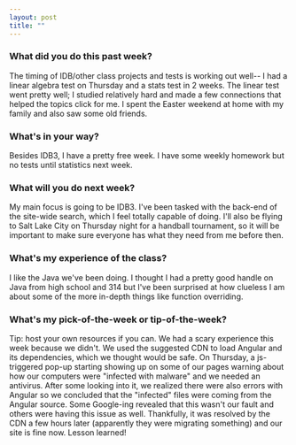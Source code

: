 ```yaml
---
layout: post
title: ""
---
```


### What did you do this past week?
The timing of IDB/other class projects and tests is working out well-- I had a linear algebra test on Thursday and a stats test in 2 weeks. The linear test went pretty well; I studied relatively hard and made a few connections that helped the topics click for me. I spent the Easter weekend at home with my family and also saw some old friends.

### What's in your way?
Besides IDB3, I have a pretty free week. I have some weekly homework but no tests until statistics next week.

### What will you do next week?
My main focus is going to be IDB3. I've been tasked with the back-end of the site-wide search, which I feel totally capable of doing. I'll also be flying to Salt Lake City on Thursday night for a handball tournament, so it will be important to make sure everyone has what they need from me before then.

### What's my experience of the class?
I like the Java we've been doing. I thought I had a pretty good handle on Java from high school and 314 but I've been surprised at how clueless I am about some of the more in-depth things like function overriding.  

### What's my pick-of-the-week or tip-of-the-week?
Tip: host your own resources if you can.
We had a scary experience this week because we didn't. We used the suggested CDN to load Angular and its dependencies, which we thought would be safe. On Thursday, a js-triggered pop-up starting showing up on some of our pages warning about how our computers were "infected with malware" and we needed an antivirus. After some looking into it, we realized there were also errors with Angular so we concluded that the "infected" files were coming from the Angular source. Some Google-ing revealed that this wasn't our fault and others were having this issue as well. Thankfully, it was resolved by the CDN a few hours later (apparently they were migrating something) and our site is fine now. Lesson learned!
